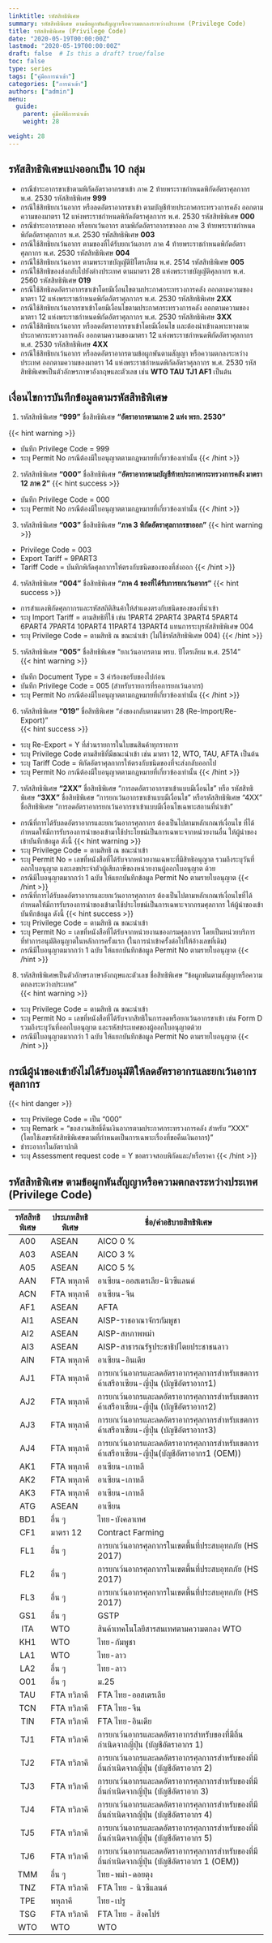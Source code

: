 ```yaml
---
linktitle: รหัสสิทธิพิเศษ 
summary: รหัสสิทธิพิเศษ ตามข้อผูกพันสัญญาหรือความตกลงระหว่างประเทศ (Privilege Code)
title: รหัสสิทธิพิเศษ (Privilege Code)
date: "2020-05-19T00:00:00Z"
lastmod: "2020-05-19T00:00:00Z"
draft: false  # Is this a draft? true/false
toc: false 
type: series  
tags: ["คู่มือการนำเข้า"]
categories: ["การนำเข้า"]
authors: ["admin"]
menu:
  guide:
    parent: คู่มือพิธีการนำเข้า 
    weight: 28

weight: 28
---
```



## รหัสสิทธิพิเศษแบ่งออกเป็น  10 กลุ่ม 

-	กรณีชำระอากรขาเข้าตามพิกัดอัตราอากรขาเข้า ภาค 2 ท้ายพระราชกำหนดพิกัดอัตราศุลกากร พ.ศ. 2530 รหัสสิทธิพิเศษ **999**
-	กรณีใช้สิทธิยกเว้นอากร หรือลดอัตราอากรขาเข้า ตามบัญชีท้ายประกาศกระทรวงการคลัง 
ออกตามความของมาตรา 12 แห่งพระราชกำหนดพิกัดอัตราศุลกากร พ.ศ. 2530 รหัสสิทธิพิเศษ **000**
-	กรณีชำระอากรขาออก หรือยกเว้นอากร ตามพิกัดอัตราอากรขาออก ภาค 3 ท้ายพระราชกำหนดพิกัดอัตราศุลกากร พ.ศ. 2530 รหัสสิทธิพิเศษ **003**
-	กรณีใช้สิทธิยกเว้นอากร ตามของที่ได้รับยกเว้นอากร ภาค 4 ท้ายพระราชกำหนดพิกัดอัตราศุลกากร พ.ศ. 2530 รหัสสิทธิพิเศษ **004**
-	กรณีใช้สิทธิยกเว้นอากร ตามพระราชบัญญัติปิโตรเลียม พ.ศ. 2514 รหัสสิทธิพิเศษ **005**
-	กรณีใช้สิทธิของส่งกลับไปยังต่างประเทศ ตามมาตรา  28 แห่งพระราชบัญญัติศุลกากร 
พ.ศ.  2560 รหัสสิทธิพิเศษ **019** 
-	กรณีใช้สิทธิลดอัตราอากรขาเข้าโดยมีเงื่อนไขตามประกาศกระทรวงการคลัง ออกตามความของมาตรา 12 แห่งพระราชกำหนดพิกัดอัตราศุลกากร พ.ศ. 2530 รหัสสิทธิพิเศษ **2XX**
-	กรณีใช้สิทธิยกเว้นอากรขาเข้าโดยมีเงื่อนไขตามประกาศกระทรวงการคลัง ออกตามความของมาตรา 12 แห่งพระราชกำหนดพิกัดอัตราศุลกากร พ.ศ. 2530 รหัสสิทธิพิเศษ **3XX**
-	กรณีใช้สิทธิยกเว้นอากร หรือลดอัตราอากรขาเข้าโดยมีเงื่อนไข และต้องนำเข้าเฉพาะทางตามประกาศกระทรวงการคลัง ออกตามความของมาตรา 12 แห่งพระราชกำหนดพิกัดอัตราศุลกากร พ.ศ. 2530 รหัสสิทธิพิเศษ **4XX**
-	กรณีใช้สิทธิยกเว้นอากร หรือลดอัตราอากรตามข้อผูกพันตามสัญญา หรือความตกลงระหว่างประเทศ ออกตามความของมาตรา 14 แห่งพระราชกำหนดพิกัดอัตราศุลกากร พ.ศ. 2530 รหัสสิทธิพิเศษเป็นตัวอักษรภาษาอังกฤษและตัวเลข เช่น  **WTO TAU TJ1 AF1** เป็นต้น

 
## เงื่อนไขการบันทึกข้อมูลตามรหัสสิทธิพิเศษ

1.	รหัสสิทธิพิเศษ **“999”** ชื่อสิทธิพิเศษ **“อัตราอากรตามภาค 2 แห่ง พรก. 2530”**

{{< hint warning >}}
- บันทึก Privilege Code = 999
- ระบุ Permit No กรณีต้องมีใบอนุญาตตามกฎหมายที่เกี่ยวข้องเท่านั้น
{{< /hint >}}	
2.	รหัสสิทธิพิเศษ **“000”** ชื่อสิทธิพิเศษ **“อัตราอากรตามบัญชีท้ายประกาศกระทรวงการคลัง มาตรา 12 ภาค 2”**
{{< hint success >}}
- บันทึก Privilege Code = 000
- ระบุ Permit No กรณีต้องมีใบอนุญาตตามกฎหมายที่เกี่ยวข้องเท่านั้น
{{< /hint >}}	
3.	รหัสสิทธิพิเศษ **“003”** ชื่อสิทธิพิเศษ **“ภาค 3 พิกัดอัตราศุลกากรขาออก”**
{{< hint warning >}}
- Privilege Code = 003
- Export Tariff = 9PART3
- Tariff Code = บันทึกพิกัดศุลกากรให้ตรงกับชนิดของของที่ส่งออก 
{{< /hint >}}	
4.	รหัสสิทธิพิเศษ **“004”** ชื่อสิทธิพิเศษ **“ภาค 4 ของที่ได้รับการยกเว้นอากร”**
{{< hint success >}}
- การสำแดงพิกัดศุลกากรและรหัสสถิติสินค้าให้สำแดงตรงกับชนิดของของที่นำเข้า
- ระบุ Import Tariff = ตามสิทธิที่ใช้ เช่น 1PART4  2PART4  3PART4  5PART4  6PART4  7PART4  10PART4  11PART4  13PART4 แทนการระบุรหัสสิทธิพิเศษ 004
- ระบุ Privilege Code = ตามสิทธิ ณ ขณะนำเข้า (ไม่ใช้รหัสสิทธิพิเศษ 004)
{{< /hint >}}	
5.	รหัสสิทธิพิเศษ **“005”** ชื่อสิทธิพิเศษ “ยกเว้นอากรตาม พรบ. ปิโตรเลียม พ.ศ. 2514”  
{{< hint warning >}}
- บันทึก Document Type = 3 คำร้องขอรับของไปก่อน
- บันทึก Privilege Code = 005 (สำหรับรายการที่รอการยกเว้นอากร)
- ระบุ Permit No กรณีต้องมีใบอนุญาตตามกฎหมายที่เกี่ยวข้องเท่านั้น
{{< /hint >}}	
6.	รหัสสิทธิพิเศษ **“019”** ชื่อสิทธิพิเศษ “ส่งของกลับตามมาตรา  28 (Re-Import/Re-Export)”  
{{< hint success >}}
- ระบุ Re-Export  = Y ที่ส่วนรายการในใบขนสินค้าทุกรายการ
- ระบุ Privilege Code ตามสิทธิที่มีขณะนำเข้า เช่น มาตรา 12, WTO, TAU, AFTA เป็นต้น
-  ระบุ Tariff Code = พิกัดอัตราศุลกากรให้ตรงกับชนิดของที่จะส่งกลับออกไป
- ระบุ Permit No กรณีต้องมีใบอนุญาตตามกฎหมายที่เกี่ยวข้องเท่านั้น
{{< /hint >}}	
7.	รหัสสิทธิพิเศษ **“2XX”** ชื่อสิทธิพิเศษ “การลดอัตราอากรขาเข้าแบบมีเงื่อนไข” หรือ รหัสสิทธิพิเศษ **“3XX”** ชื่อสิทธิพิเศษ “การยกเว้นอากรขาเข้าแบบมีเงื่อนไข” หรือรหัสสิทธิพิเศษ “4XX”  ชื่อสิทธิพิเศษ “การลดอัตราอากรยกเว้นอากรขาเข้าแบบมีเงื่อนไขเฉพาะสถานที่นำเข้า” 

- กรณีที่การได้รับลดอัตราอากรและยกเว้นอากรศุลกากร ต้องเป็นไปตามหลักเกณฑ์เงื่อนไข ที่ได้กำหนดให้มีการรับรองการนำของเข้ามาใช้ประโยชน์เป็นการเฉพาะจากหน่วยงานอื่น ให้ผู้นำของเข้าบันทึกข้อมูล ดังนี้
{{< hint warning >}}
- ระบุ Privilege Code = ตามสิทธิ ณ ขณะนำเข้า
- ระบุ Permit No = เลขที่หนังสือที่ได้รับจากหน่วยงานเฉพาะที่มีสิทธิอนุญาต รวมถึงระบุวันที่ออกใบอนุญาต และเลขประจำตัวผู้เสียภาษีของหน่วยงานผู้ออกใบอนุญาต ด้วย
- กรณีมีใบอนุญาตมากกว่า 1 ฉบับ ให้แยกบันทึกข้อมูล Permit No ตามรายใบอนุญาต 
{{< /hint >}}	
- กรณีที่การได้รับลดอัตราอากรและยกเว้นอากรศุลกากร ต้องเป็นไปตามหลักเกณฑ์เงื่อนไขที่ได้กำหนดให้มีการรับรองการนำของเข้ามาใช้ประโยชน์เป็นการเฉพาะจากกรมศุลกากร ให้ผู้นำของเข้าบันทึกข้อมูล ดังนี้
{{< hint success >}}
- ระบุ Privilege Code = ตามสิทธิ ณ ขณะนำเข้า
- ระบุ Permit No = เลขที่หนังสือที่ได้รับจากหน่วยงานของกรมศุลกากร โดยเป็นหน่วยบริการที่ทำการอนุมัติอนุญาตในหลักการครั้งแรก (ในการนำเข้าครั้งต่อไปให้อ้างเลขที่เดิม)
- กรณีมีใบอนุญาตมากกว่า 1 ฉบับ ให้แยกบันทึกข้อมูล Permit No ตามรายใบอนุญาต 
{{< /hint >}}	
8.	รหัสสิทธิพิเศษเป็นตัวอักษรภาษาอังกฤษและตัวเลข ชื่อสิทธิพิเศษ “ข้อผูกพันตามสัญญาหรือความตกลงระหว่างประเทศ”  
{{< hint warning >}}
- ระบุ Privilege Code = ตามสิทธิ ณ ขณะนำเข้า
- ระบุ Permit No = เลขที่หนังสือที่ได้รับจากสิทธิในการลดหรือยกเว้นอากรขาเข้า เช่น      Form D รวมถึงระบุวันที่ออกใบอนุญาต และรหัสประเทศของผู้ออกใบอนุญาตด้วย
 - กรณีมีใบอนุญาตมากกว่า 1 ฉบับ ให้แยกบันทึกข้อมูล Permit No ตามรายใบอนุญาต 
{{< /hint >}}	
## กรณีผู้นำของเข้ายังไม่ได้รับอนุมัติให้ลดอัตราอากรและยกเว้นอากรศุลกากร
{{< hint danger >}}
- ระบุ Privilege Code = เป็น “000”
- ระบุ Remark = “ขอสงวนสิทธิ์คืนเงินอากรตามประกาศกระทรวงการคลัง สำหรับ “XXX” (โดยใช้เลขรหัสสิทธิพิเศษตามที่กำหนดเป็นการเฉพาะเรื่องที่ขอคืนเงินอากร)”
- ชำระอากรในอัตราปกติ 
- ระบุ Assessment request code = Y ขอตรวจสอบพิกัดและ/หรือราคา
{{< /hint >}}	

## รหัสสิทธิพิเศษ ตามข้อผูกพันสัญญาหรือความตกลงระหว่างประเทศ (Privilege Code)

|รหัสสิทธิพิเศษ|	ประเภทสิทธิพิเศษ|	ชื่อ/คำอธิบายสิทธิพิเศษ|
| :---------: | -------------- | ------------------------------- |
|A00|	ASEAN	|AICO 0 %|
|A03|	ASEAN	|AICO 3 %|
|A05	|ASEAN	|AICO 5 %|
|AAN	|FTA พหุภาคี	|อาเซียน-ออสเตรเลีย-นิวซีแลนด์|
|ACN	|FTA พหุภาคี|	อาเซียน-จีน|
|AF1	|ASEAN|	AFTA|
|AI1|	ASEAN|	AISP-ราชอาณาจักรกัมพูชา|
|AI2	|ASEAN	|AISP-สหภาพพม่า|
|AI3|	ASEAN	|AISP-สาธารณรัฐประชาธิปไตยประชาชนลาว|
|AIN|	FTA พหุภาคี	|อาเซียน-อินเดีย|
|AJ1|	FTA พหุภาคี	|การยกเว้นอากรและลดอัตราอากรศุลกากรสำหรับเขตการค้าเสรีอาเซียน-ญี่ปุ่น (บัญชีอัตราอากร1)|
|AJ2	|FTA พหุภาคี|	การยกเว้นอากรและลดอัตราอากรศุลกากรสำหรับเขตการค้าเสรีอาเซียน-ญี่ปุ่น (บัญชีอัตราอากร2)|
|AJ3|	FTA พหุภาคี|	การยกเว้นอากรและลดอัตราอากรศุลกากรสำหรับเขตการค้าเสรีอาเซียน-ญี่ปุ่น (บัญชีอัตราอากร3)|
|AJ4|	FTA พหุภาคี|	การยกเว้นอากรและลดอัตราอากรศุลกากรสำหรับเขตการค้าเสรีอาเซียน-ญี่ปุ่น(บัญชีอัตราอากร1 (OEM))|
|AK1	|FTA พหุภาคี	|อาเซียน-เกาหลี|
|AK2|	FTA พหุภาคี|	อาเซียน-เกาหลี|
|AK3	|FTA พหุภาคี	|อาเซียน-เกาหลี|
|ATG|	ASEAN	|อาเซียน|
|BD1|	อื่น ๆ	|ไทย-บังคลาเทศ|
|CF1|	มาตรา 12|	Contract Farming|
|FL1|	อื่น ๆ	|การยกเว้นอากรศุลกากรในเขตพื้นที่ประสบอุทกภัย (HS 2017)|
|FL2|	อื่น ๆ	|การยกเว้นอากรศุลกากรในเขตพื้นที่ประสบอุทกภัย (HS 2017)|
|FL3	|อื่น ๆ	|การยกเว้นอากรศุลกากรในเขตพื้นที่ประสบอุทกภัย (HS 2017)|
|GS1|	อื่น ๆ|	GSTP|
|ITA|	WTO|	สินค้าเทคโนโลยีสารสนเทศตามความตกลง WTO|
|KH1	|WTO	|ไทย-กัมพูชา|
|LA1|	WTO	|ไทย-ลาว|
|LA2|	อื่น ๆ|	ไทย-ลาว|
|O01|	อื่น ๆ|	ม.25|
|TAU|	FTA ทวิภาคี	|FTA ไทย-ออสเตรเลีย|
|TCN|	FTA ทวิภาคี	|FTA ไทย-จีน|
|TIN|	FTA ทวิภาคี|	FTA ไทย-อินเดีย|
|TJ1	|FTA ทวิภาคี	|การยกเว้นอากรและลดอัตราอากรสำหรับของที่มีถิ่นกำเนิดจากญี่ปุ่น (บัญชีอัตราอากร 1)|
|TJ2|	FTA ทวิภาคี	|การยกเว้นอากรและลดอัตราอากรศุลกากรสำหรับของที่มีถิ่นกำเนิดจากญี่ปุ่น (บัญชีอัตราอากร 2)|
|TJ3|	FTA ทวิภาคี	|การยกเว้นอากรและลดอัตราอากรศุลกากรสำหรับของที่มีถิ่นกำเนิดจากญี่ปุ่น (บัญชีอัตราอาก 3)|
|TJ4|	FTA ทวิภาคี	|การยกเว้นอากรและลดอัตราอากรศุลกากรสำหรับของที่มีถิ่นกำเนิดจากญี่ปุ่น (บัญชีอัตราอากร 4)|
|TJ5	|FTA ทวิภาคี|การยกเว้นอากรและลดอัตราอากรศุลกากรสำหรับของที่มีถิ่นกำเนิดจากญี่ปุ่น (บัญชีอัตราอากร 5)|
|TJ6	|FTA ทวิภาคี|	การยกเว้นอากรและลดอัตราอากรศุลกากรสำหรับของที่มีถิ่นกำเนิดจากญี่ปุ่น (บัญชีอัตราอากร 1 (OEM))|
|TMM|	อื่น ๆ|	ไทย-พม่า-ดอยตุง|
|TNZ|	FTA ทวิภาคี|	FTA ไทย - นิวซีแลนด์|
|TPE|	พหุภาคี|	ไทย-เปรู|
|TSG|	FTA ทวิภาคี	|FTA ไทย - สิงคโปร์|
|WTO	|WTO	|WTO|
